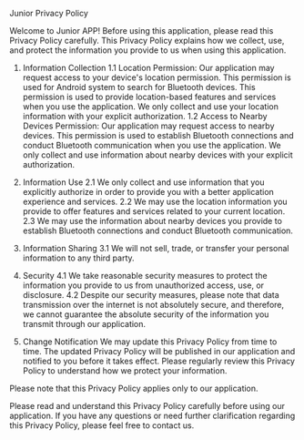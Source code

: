 Junior Privacy Policy

Welcome to Junior APP! Before using this application, please read this Privacy Policy carefully. This Privacy Policy explains how we collect, use, and protect the information you provide to us when using this application.

1. Information Collection
1.1 Location Permission: Our application may request access to your device's location permission. This permission is used for Android system to search for Bluetooth devices. This permission is used to provide location-based features and services when you use the application. We only collect and use your location information with your explicit authorization.
1.2 Access to Nearby Devices Permission: Our application may request access to nearby devices. This permission is used to establish Bluetooth connections and conduct Bluetooth communication when you use the application. We only collect and use information about nearby devices with your explicit authorization.

2. Information Use
2.1 We only collect and use information that you explicitly authorize in order to provide you with a better application experience and services.
2.2 We may use the location information you provide to offer features and services related to your current location.
2.3 We may use the information about nearby devices you provide to establish Bluetooth connections and conduct Bluetooth communication.

3. Information Sharing
3.1 We will not sell, trade, or transfer your personal information to any third party.

4. Security
4.1 We take reasonable security measures to protect the information you provide to us from unauthorized access, use, or disclosure.
4.2 Despite our security measures, please note that data transmission over the internet is not absolutely secure, and therefore, we cannot guarantee the absolute security of the information you transmit through our application.

5. Change Notification
We may update this Privacy Policy from time to time. The updated Privacy Policy will be published in our application and notified to you before it takes effect. Please regularly review this Privacy Policy to understand how we protect your information.

Please note that this Privacy Policy applies only to our application.

Please read and understand this Privacy Policy carefully before using our application. If you have any questions or need further clarification regarding this Privacy Policy, please feel free to contact us.
